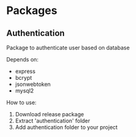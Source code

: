 # Packages

## Authentication

Package to authenticate user based on database

Depends on:
- express
- bcrypt
- jsonwebtoken
- mysql2

How to use:

1. Download release package
2. Extract 'authentication' folder
3. Add authentication folder to your project